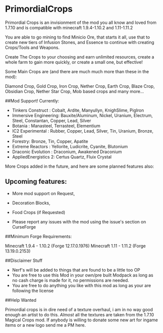 # PrimordialCrops

Primordial Crops is an invisionment of the mod you all know and loved from 1.7.10
and is compatible with minecraft 1.9.4-1.10.2 and 1.11-1.11.2

You are able to go mining to find Minicio Ore, that starts it all, use that to create new
tiers of Infusion Stones, and Essence to continue with creating Crops/Tools and Weapons.

Create The Crops to your choosing and earn unlimited resources, create a whole farm
to gain more quickly, or create a small one, but effective!

Some Main Crops are (and there are much much more than these in the mod):

Diamond Crop, Gold Crop, Iron Crop, Nether Crop, Earth Crop, Blaze Crop,
Obsidian Crop, Nether Star Crop, Mob based crops and many more...

##Mod Support! Currently:
- Tinkers Construct : Cobalt, Ardite, Manyullyn, KnighSlime, PigIron
- Immersive Engineering: Bauxite/Aluminum, Nickel, Uranium, Electrum, Steel, Constantan, Copper, Lead, Silver
- Botania : Manasteel, Terrasteel, Elementium
- IC2 Experimental : Rubber, Copper, Lead, Silver, Tin, Uranium, Bronze, Steel
- Forestry: Bronze, Tin, Copper, Apatite
- Extreme Reactors : Yellorite, Ludicrite, Cyanite, Blutonium
- Draconic Evolution : Draconium, Awakened Draconium
- AppliedEnergistics 2: Certus Quartz, Fluix Crystal

More Crops added in the future, and here are some planned features also:

## Upcoming features:

 - More mod support on Request,
 - Decoration Blocks,
 - Food Crops (if Requested)

 - Please report any issues with the mod using the issue's section on CurseForge

##Minimum Forge Requirements:

Minecraft 1.9.4 - 1.10.2  (Forge 12.17.0.1976)
Minecraft 1.11 - 1.11.2 (Forge 13.19.0.2153)

##Disclaimer Stuff
 - Nerf's will be added to things that are found to be a little too OP
 - You are free to use this Mod in your own/pre built Modpack as long as no cash charge is made for it, no permissions are needed.
 - You are free to do anything you like with this mod as long as your are following the license

##Help Wanted

Primordial crops is in dire need of a texture overhaul, i am in no way good enough an artist to
do this. *Almost* all the textures are taken from the 1.7.10 Magical Crops mod. If anybody is
willing to donate some new art for ingame items or a new logo send me a PM here.
